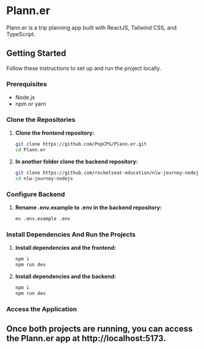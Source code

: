 # Plann.er

Plann.er is a trip planning app built with ReactJS, Tailwind CSS, and TypeScript.

## Getting Started

Follow these instructions to set up and run the project locally.

### Prerequisites

- Node.js
- npm or yarn

### Clone the Repositories

1. **Clone the frontend repository:**

   ```bash
   git clone https://github.com/PopCPS/Plann.er.git
   cd Plann.er

1. **In another folder clone the backend repository:**

   ```bash
   git clone https://github.com/rocketseat-education/nlw-journey-nodejs.git
   cd nlw-journey-nodejs

### Configure Backend

1. **Rename .env.example to .env in the backend repository:**

   ```bash
   mv .env.example .env

### Install Dependencies And Run the Projects

1. **Install dependencies and the frontend:**

   ```bash
   npm i
   npm run dev

2. **Install dependencies and the backend:**

   ```bash
   npm i
   npm run dev

### Access the Application

## Once both projects are running, you can access the Plann.er app at http://localhost:5173.


   
